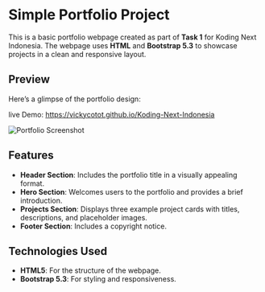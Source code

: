 # Simple Portfolio Project

This is a basic portfolio webpage created as part of **Task 1** for Koding Next Indonesia. The webpage uses **HTML** and **Bootstrap 5.3** to showcase projects in a clean and responsive layout.

## Preview
Here’s a glimpse of the portfolio design:

live Demo:
https://vickycotot.github.io/Koding-Next-Indonesia

![Portfolio Screenshot](https://via.placeholder.com/600x300)


## Features
- **Header Section**: Includes the portfolio title in a visually appealing format.
- **Hero Section**: Welcomes users to the portfolio and provides a brief introduction.
- **Projects Section**: Displays three example project cards with titles, descriptions, and placeholder images.
- **Footer Section**: Includes a copyright notice.

## Technologies Used
- **HTML5**: For the structure of the webpage.
- **Bootstrap 5.3**: For styling and responsiveness.
